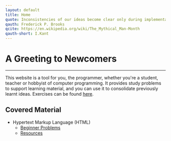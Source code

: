 ```yaml
---
layout: default
title: Home
quote: Inconsistencies of our ideas become clear only during implementation. Thus it is that writing, experimentation, "working out" are essential disciplines for the theoretician.
qauth: Frederick P. Brooks
qcite: https://en.wikipedia.org/wiki/The_Mythical_Man-Month
qauth-short: I.Kant
---
```


# A Greeting to Newcomers

-------------------------

This website is a tool for you, the programmer, whether you're a student, teacher or hobbyist of computer programming. It provides study problems to support learning material, and you can use it to consolidate previously learnt ideas. Exercises can be found [here][exercises].

## Covered Material

* Hypertext Markup Language (HTML) 
    * [Beginner Problems][htmlprob] 
    * [Resources][htmlres]

[htmlprob]:/htmlprac/index/
[htmlres]:/resources/#html
[exercises]:/exercises/
